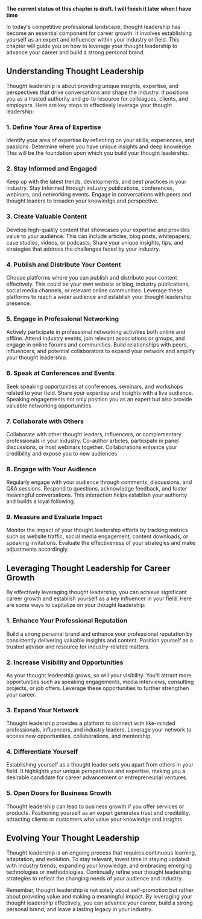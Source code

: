 **The current status of this chapter is draft. I will finish it later when I have time**

In today's competitive professional landscape, thought leadership has become an essential component for career growth. It involves establishing yourself as an expert and influencer within your industry or field. This chapter will guide you on how to leverage your thought leadership to advance your career and build a strong personal brand.

Understanding Thought Leadership
--------------------------------

Thought leadership is about providing unique insights, expertise, and perspectives that drive conversations and shape the industry. It positions you as a trusted authority and go-to resource for colleagues, clients, and employers. Here are key steps to effectively leverage your thought leadership:

### 1. **Define Your Area of Expertise**

Identify your area of expertise by reflecting on your skills, experiences, and passions. Determine where you have unique insights and deep knowledge. This will be the foundation upon which you build your thought leadership.

### 2. **Stay Informed and Engaged**

Keep up with the latest trends, developments, and best practices in your industry. Stay informed through industry publications, conferences, webinars, and networking events. Engage in conversations with peers and thought leaders to broaden your knowledge and perspective.

### 3. **Create Valuable Content**

Develop high-quality content that showcases your expertise and provides value to your audience. This can include articles, blog posts, whitepapers, case studies, videos, or podcasts. Share your unique insights, tips, and strategies that address the challenges faced by your industry.

### 4. **Publish and Distribute Your Content**

Choose platforms where you can publish and distribute your content effectively. This could be your own website or blog, industry publications, social media channels, or relevant online communities. Leverage these platforms to reach a wider audience and establish your thought leadership presence.

### 5. **Engage in Professional Networking**

Actively participate in professional networking activities both online and offline. Attend industry events, join relevant associations or groups, and engage in online forums and communities. Build relationships with peers, influencers, and potential collaborators to expand your network and amplify your thought leadership.

### 6. **Speak at Conferences and Events**

Seek speaking opportunities at conferences, seminars, and workshops related to your field. Share your expertise and insights with a live audience. Speaking engagements not only position you as an expert but also provide valuable networking opportunities.

### 7. **Collaborate with Others**

Collaborate with other thought leaders, influencers, or complementary professionals in your industry. Co-author articles, participate in panel discussions, or host webinars together. Collaborations enhance your credibility and expose you to new audiences.

### 8. **Engage with Your Audience**

Regularly engage with your audience through comments, discussions, and Q\&A sessions. Respond to questions, acknowledge feedback, and foster meaningful conversations. This interaction helps establish your authority and builds a loyal following.

### 9. **Measure and Evaluate Impact**

Monitor the impact of your thought leadership efforts by tracking metrics such as website traffic, social media engagement, content downloads, or speaking invitations. Evaluate the effectiveness of your strategies and make adjustments accordingly.

Leveraging Thought Leadership for Career Growth
-----------------------------------------------

By effectively leveraging thought leadership, you can achieve significant career growth and establish yourself as a key influencer in your field. Here are some ways to capitalize on your thought leadership:

### 1. **Enhance Your Professional Reputation**

Build a strong personal brand and enhance your professional reputation by consistently delivering valuable insights and content. Position yourself as a trusted advisor and resource for industry-related matters.

### 2. **Increase Visibility and Opportunities**

As your thought leadership grows, so will your visibility. You'll attract more opportunities such as speaking engagements, media interviews, consulting projects, or job offers. Leverage these opportunities to further strengthen your career.

### 3. **Expand Your Network**

Thought leadership provides a platform to connect with like-minded professionals, influencers, and industry leaders. Leverage your network to access new opportunities, collaborations, and mentorship.

### 4. **Differentiate Yourself**

Establishing yourself as a thought leader sets you apart from others in your field. It highlights your unique perspectives and expertise, making you a desirable candidate for career advancement or entrepreneurial ventures.

### 5. **Open Doors for Business Growth**

Thought leadership can lead to business growth if you offer services or products. Positioning yourself as an expert generates trust and credibility, attracting clients or customers who value your knowledge and insights.

Evolving Your Thought Leadership
--------------------------------

Thought leadership is an ongoing process that requires continuous learning, adaptation, and evolution. To stay relevant, invest time in staying updated with industry trends, expanding your knowledge, and embracing emerging technologies or methodologies. Continually refine your thought leadership strategies to reflect the changing needs of your audience and industry.

Remember, thought leadership is not solely about self-promotion but rather about providing value and making a meaningful impact. By leveraging your thought leadership effectively, you can advance your career, build a strong personal brand, and leave a lasting legacy in your industry.
